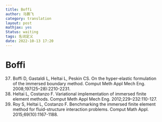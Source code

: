 ```yaml
---
title: Boffi
author: 马鹏飞
category: translation
layout: post
mathjax: yes
Status: waiting
tags: 名词定义
date: 2022-10-13 17:20
---
```

# Boffi


37. Boffi D, Gastaldi L, Heltai L, Peskin CS. On the hyper-elastic formulation of the immersed boundary method. Comput Meth Appl Mech Eng.
2008;197(25–28):2210-2231.
38. Heltai L, Costanzo F. Variational implementation of immersed finite element methods. Comput Meth Appl Mech Eng. 2012;229–232:110-127.
39. Roy S, Heltai L, Costanzo F. Benchmarking the immersed finite element method for fluid-structure interaction problems. Comput Math Appl.
2015;69(10):1167-1188.